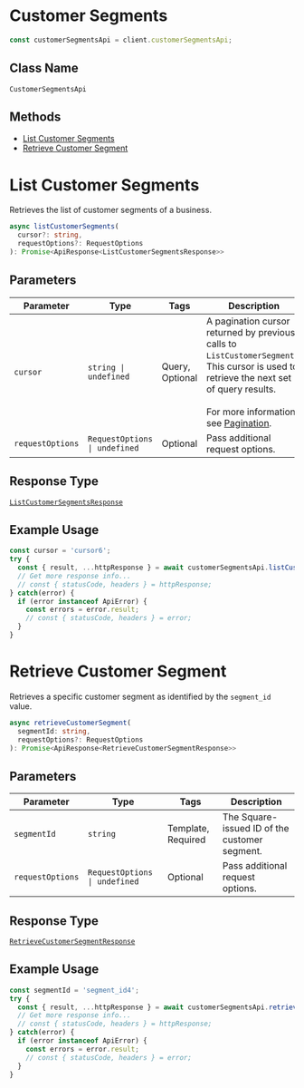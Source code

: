 # Customer Segments

```ts
const customerSegmentsApi = client.customerSegmentsApi;
```

## Class Name

`CustomerSegmentsApi`

## Methods

* [List Customer Segments](/doc/api/customer-segments.md#list-customer-segments)
* [Retrieve Customer Segment](/doc/api/customer-segments.md#retrieve-customer-segment)


# List Customer Segments

Retrieves the list of customer segments of a business.

```ts
async listCustomerSegments(
  cursor?: string,
  requestOptions?: RequestOptions
): Promise<ApiResponse<ListCustomerSegmentsResponse>>
```

## Parameters

| Parameter | Type | Tags | Description |
|  --- | --- | --- | --- |
| `cursor` | `string \| undefined` | Query, Optional | A pagination cursor returned by previous calls to `ListCustomerSegments`.<br>This cursor is used to retrieve the next set of query results.<br><br>For more information, see [Pagination](https://developer.squareup.com/docs/working-with-apis/pagination). |
| `requestOptions` | `RequestOptions \| undefined` | Optional | Pass additional request options. |

## Response Type

[`ListCustomerSegmentsResponse`](/doc/models/list-customer-segments-response.md)

## Example Usage

```ts
const cursor = 'cursor6';
try {
  const { result, ...httpResponse } = await customerSegmentsApi.listCustomerSegments(cursor);
  // Get more response info...
  // const { statusCode, headers } = httpResponse;
} catch(error) {
  if (error instanceof ApiError) {
    const errors = error.result;
    // const { statusCode, headers } = error;
  }
}
```


# Retrieve Customer Segment

Retrieves a specific customer segment as identified by the `segment_id` value.

```ts
async retrieveCustomerSegment(
  segmentId: string,
  requestOptions?: RequestOptions
): Promise<ApiResponse<RetrieveCustomerSegmentResponse>>
```

## Parameters

| Parameter | Type | Tags | Description |
|  --- | --- | --- | --- |
| `segmentId` | `string` | Template, Required | The Square-issued ID of the customer segment. |
| `requestOptions` | `RequestOptions \| undefined` | Optional | Pass additional request options. |

## Response Type

[`RetrieveCustomerSegmentResponse`](/doc/models/retrieve-customer-segment-response.md)

## Example Usage

```ts
const segmentId = 'segment_id4';
try {
  const { result, ...httpResponse } = await customerSegmentsApi.retrieveCustomerSegment(segmentId);
  // Get more response info...
  // const { statusCode, headers } = httpResponse;
} catch(error) {
  if (error instanceof ApiError) {
    const errors = error.result;
    // const { statusCode, headers } = error;
  }
}
```

